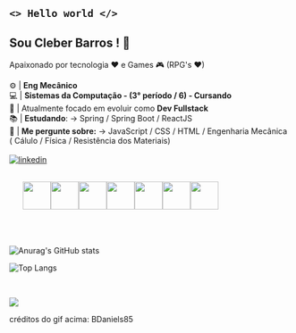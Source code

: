 ## <code><>   Hello world  </></code>

## Sou Cleber Barros ! 👋<br>
Apaixonado por tecnologia ♥ e Games 🎮 (RPG's ♥)

:gear: | **Eng Mecânico**<br>
:computer: | **Sistemas da Computação -  (3° período / 6) - Cursando**<br>
🌱 | Atualmente focado em evoluir como **Dev Fullstack** <br>
📚 | **Estudando**: -> Spring / Spring Boot / ReactJS <br>
💬 | **Me pergunte sobre:** -> JavaScript / CSS / HTML / Engenharia Mecânica ( Cálulo / Física / Resistência dos Materiais)
<br><br>
[![linkedin](https://img.shields.io/badge/LinkedIn-0077B5?style=for-the-badge&logo=linkedin&logoColor=white)](https://www.linkedin.com/in/cleber-barros-b6251a163/)
<br><br>
  
<ul style="list-style-type:none; display: flex;">
<li><img src="https://cdn.jsdelivr.net/gh/devicons/devicon/icons/javascript/javascript-original.svg" width="50px"></li>
<li><img src="https://cdn.jsdelivr.net/gh/devicons/devicon/icons/html5/html5-original.svg" width="50px"></li>
<li><img src="https://cdn.jsdelivr.net/gh/devicons/devicon/icons/css3/css3-original.svg" width="50px"></li>
<li><img src="https://cdn.jsdelivr.net/gh/devicons/devicon/icons/java/java-original.svg" width="50px"></li>
<li><img src="https://cdn.jsdelivr.net/gh/devicons/devicon/icons/python/python-original.svg" width="50px"></li>
<li><img src="https://cdn.jsdelivr.net/gh/devicons/devicon/icons/react/react-original.svg" width="50px"></li>
<li><img src="https://cdn.jsdelivr.net/gh/devicons/devicon/icons/spring/spring-original.svg" width="50px"></li>    
</ul>
 <br><br>

![Anurag's GitHub stats](https://github-readme-stats.vercel.app/api?username=cleberbarros1&show_icons=true&theme=merko)

  
  ![Top Langs](https://github-readme-stats.vercel.app/api/top-langs/?username=cleberbarros1&layout=compact&theme=merko&card_width=450)

  <br>

[![](https://c.tenor.com/zOoVaNGp6IsAAAAd/mario-game.gif)](https://c.tenor.com/zOoVaNGp6IsAAAAd/mario-game.gif)

créditos do gif acima: BDaniels85

<!--
**cleberbarros1/cleberbarros1** is a ✨ _special_ ✨ repository because its `README.md` (this file) appears on your GitHub profile.

Here are some ideas to get you started:

- 🔭 I’m currently working on ...
- 🌱 I’m currently learning ...
- 👯 I’m looking to collaborate on ...
- 🤔 I’m looking for help with ...
- 💬 Ask me about ...
- 📫 How to reach me: ...
- 😄 Pronouns: ...
- ⚡ Fun fact: ...
-->
